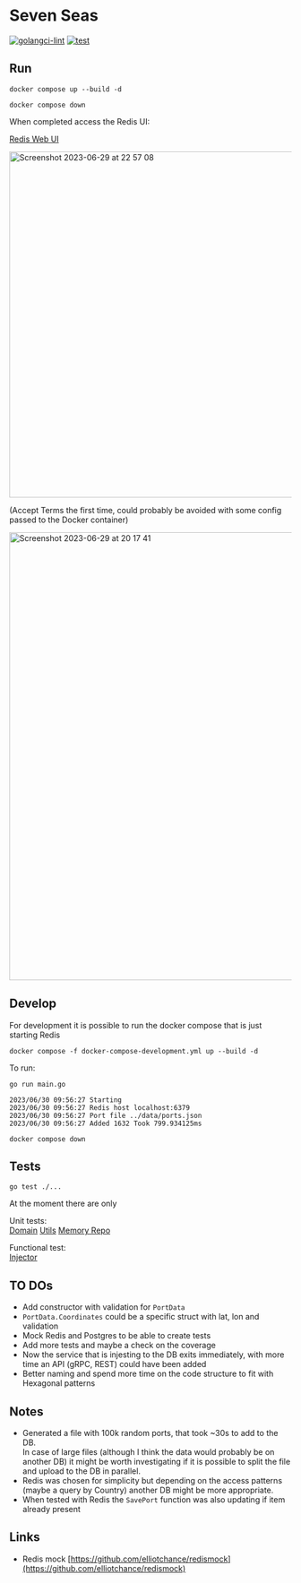 # Seven Seas

[![golangci-lint](https://github.com/efumagal/sevenseas/actions/workflows/golangci-lint.yml/badge.svg)](https://github.com/efumagal/sevenseas/actions/workflows/golangci-lint.yml)
[![test](https://github.com/efumagal/sevenseas/actions/workflows/test.yml/badge.svg)](https://github.com/efumagal/sevenseas/actions/workflows/test.yml)

## Run

```shell
docker compose up --build -d
```

```shell
docker compose down
```

When completed access the Redis UI:

[Redis Web UI](http://localhost:8001/redis-stack/browser)  

<img width="618" alt="Screenshot 2023-06-29 at 22 57 08" src="https://github.com/efumagal/sevenseas/assets/77152760/54fb234c-f5d1-48b4-8e91-f396b421a0aa">

(Accept Terms the first time, could probably be avoided with some config passed to the Docker container)

<img width="800" alt="Screenshot 2023-06-29 at 20 17 41" src="https://github.com/efumagal/sevenseas/assets/77152760/545c01dd-4c9b-4c0c-bd6e-15f39a4c108c">


## Develop

For development it is possible to run the docker compose that is just starting Redis

```shell
docker compose -f docker-compose-development.yml up --build -d
```

To run:

```shell
go run main.go

2023/06/30 09:56:27 Starting
2023/06/30 09:56:27 Redis host localhost:6379
2023/06/30 09:56:27 Port file ../data/ports.json
2023/06/30 09:56:27 Added 1632 Took 799.934125ms
```

```shell
docker compose down
```

## Tests

```shell
go test ./...
```

At the moment there are only

Unit tests:  
[Domain](internal/core/domain/model_test.go) 
[Utils](utils/utils_test.go)
[Memory Repo](internal/adapters/repository/memory_test.go)  
 
Functional test:  
[Injector](internal/adapters/injector/memory_test.go)  
## TO DOs

- Add constructor with validation for `PortData`
- `PortData.Coordinates` could be a specific struct with lat, lon and validation
- Mock Redis and Postgres to be able to create tests
- Add more tests and maybe a check on the coverage
- Now the service that is injesting to the DB exits immediately, with more time an API (gRPC, REST) could have been added
- Better naming and spend more time on the code structure to fit with Hexagonal patterns

## Notes  
* Generated a file with 100k random ports, that took ~30s to add to the DB.  
In case of large files (although I think the data would probably be on another DB) 
it might be worth investigating if it is possible to split the file and upload to the DB in parallel.  
* Redis was chosen for simplicity but depending on the access patterns (maybe a query by Country) another DB might be more appropriate.
* When tested with Redis the `SavePort` function was also updating if item already present
## Links

- Redis mock [https://github.com/elliotchance/redismock](https://github.com/elliotchance/redismock)

